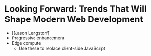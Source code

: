 # Looking Forward: Trends That Will Shape Modern Web Development
- [[Jason Lengstorf]]
- Progressive enhancement
- Edge compute
	- Use these to replace client-side JavaScript